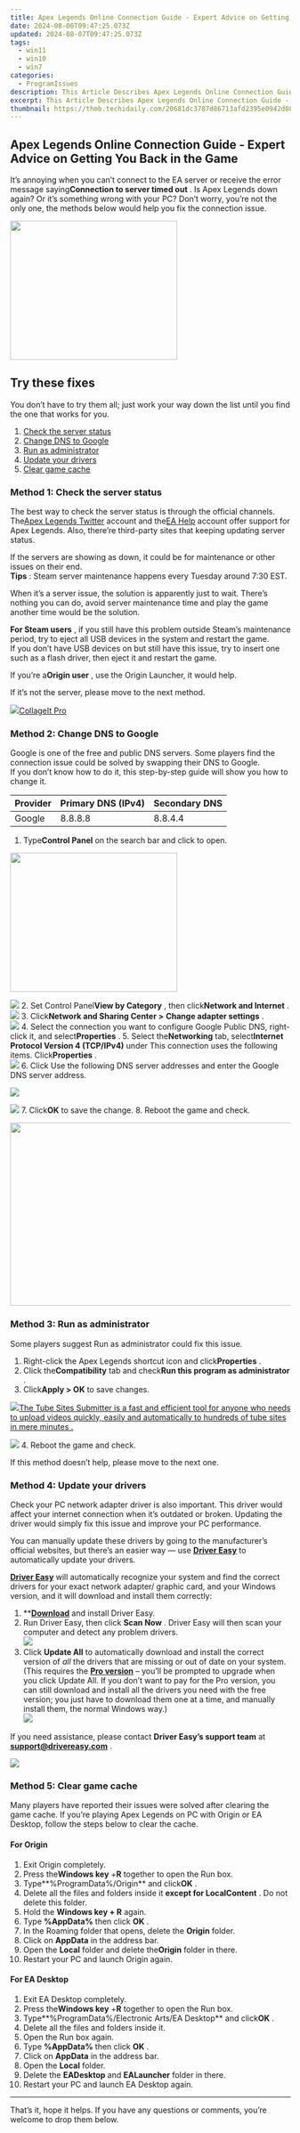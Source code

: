 ```yaml
---
title: Apex Legends Online Connection Guide - Expert Advice on Getting You Back in the Game
date: 2024-08-06T09:47:25.073Z
updated: 2024-08-07T09:47:25.073Z
tags:
  - win11
  - win10
  - win7
categories:
  - ProgramIssues
description: This Article Describes Apex Legends Online Connection Guide - Expert Advice on Getting You Back in the Game
excerpt: This Article Describes Apex Legends Online Connection Guide - Expert Advice on Getting You Back in the Game
thumbnail: https://thmb.techidaily.com/20681dc3787d86713afd2395e0942d0819f5bca12434956d1fe5521df7d6718e.jpg
---
```


## Apex Legends Online Connection Guide - Expert Advice on Getting You Back in the Game

It’s annoying when you can’t connect to the EA server or receive the error message saying**Connection to server timed out** . Is Apex Legends down again? Or it’s something wrong with your PC? Don’t worry, you’re not the only one, the methods below would help you fix the connection issue.

<!-- affiliate ads begin -->
<a href="https://caperobbin.sjv.io/c/5597632/2006123/18460" target="_top" id="2006123"><img src="//a.impactradius-go.com/display-ad/18460-2006123" border="0" alt="" width="300" height="250"/></a><img height="0" width="0" src="https://imp.pxf.io/i/5597632/2006123/18460" style="position:absolute;visibility:hidden;" border="0" />
<!-- affiliate ads end -->
## Try these fixes

 You don’t have to try them all; just work your way down the list until you find the one that works for you.

1. [Check the server status](https://tools.techidaily.com/drivereasy/download/)
2. [Change DNS to Google](https://tools.techidaily.com/drivereasy/download/)
3. [Run as administrator](https://tools.techidaily.com/drivereasy/download/)
4. [Update your drivers](https://tools.techidaily.com/drivereasy/download/)
5. [Clear game cache](https://tools.techidaily.com/drivereasy/download/)

### Method 1: Check the server status

 The best way to check the server status is through the official channels. The[Apex Legends Twitter](https://twitter.com/PlayApex) account and the[EA Help](https://twitter.com/EAHelp?lang=en) account offer support for Apex Legends. Also, there’re third-party sites that keeping updating server status.

 If the servers are showing as down, it could be for maintenance or other issues on their end.  
**Tips** : Steam server maintenance happens every Tuesday around 7:30 EST.

 When it’s a server issue, the solution is apparently just to wait. There’s nothing you can do, avoid server maintenance time and play the game another time would be the solution.

**For Steam users** , if you still have this problem outside Steam’s maintenance period, try to eject all USB devices in the system and restart the game.  
 If you don’t have USB devices on but still have this issue, try to insert one such as a flash driver, then eject it and restart the game.

 If you’re a**Origin user** , use the Origin Launcher, it would help.

If it’s not the server, please move to the next method.

<!-- affiliate ads begin -->
<a href="https://secure.2checkout.com/order/checkout.php?PRODS=4530091&QTY=1&AFFILIATE=108875&CART=1"><img src="https://www.pearlmountainsoft.com/n_img/product/cit_win/banScrn.jpg" border="0">CollageIt Pro</a>
<!-- affiliate ads end -->
### Method 2: Change DNS to Google

 Google is one of the free and public DNS servers. Some players find the connection issue could be solved by swapping their DNS to Google.  
 If you don’t know how to do it, this step-by-step guide will show you how to change it.

| Provider | Primary DNS (IPv4) | Secondary DNS |
| -------- | ------------------ | ------------- |
| Google   | 8.8.8.8            | 8.8.4.4       |

1. Type**Control Panel** on the search bar and click to open.  
<!-- affiliate ads begin -->
<a href="https://modlily.sjv.io/c/5597632/2072819/17059" target="_top" id="2072819"><img src="//a.impactradius-go.com/display-ad/17059-2072819" border="0" alt="" width="300" height="250"/></a><img height="0" width="0" src="https://imp.pxf.io/i/5597632/2072819/17059" style="position:absolute;visibility:hidden;" border="0" />
<!-- affiliate ads end -->
![](https://images.drivereasy.com/wp-content/uploads/2021/04/2021-04-06_16-02-47.jpg)
2. Set Control Panel**View by Category** , then click**Network and Internet** .  
![](https://images.drivereasy.com/wp-content/uploads/2021/04/2021-04-06_16-03-08.jpg)
3. Click**Network and Sharing Center >** **Change adapter settings** .  
![](https://images.drivereasy.com/wp-content/uploads/2021/04/2021-04-06_16-03-28.jpg)
4. Select the connection you want to configure Google Public DNS, right-click it, and select**Properties** .
5. Select the**Networking** tab, select**Internet Protocol Version 4 (TCP/IPv4)** under This connection uses the following items. Click**Properties** .  
![](https://images.drivereasy.com/wp-content/uploads/2021/04/2021-04-06_16-42-06.jpg)
6. Click Use the following DNS server addresses and enter the Google DNS server address.  
<!-- affiliate ads begin -->
<a href="https://secure.2checkout.com/order/checkout.php?PRODS=3546200&QTY=1&AFFILIATE=108875&CART=1"><img src="http://www.binteko.com/sites/default/files/banner01_468x60a.gif" border="0"></a>
<!-- affiliate ads end -->
![](https://images.drivereasy.com/wp-content/uploads/2021/04/2021-04-06_16-41-46.jpg)
7. Click**OK** to save the change.
8. Reboot the game and check.

<!-- affiliate ads begin -->
<a href="https://ursime.pxf.io/c/5597632/2092236/16384" target="_top" id="2092236"><img src="//a.impactradius-go.com/display-ad/16384-2092236" border="0" alt="" width="1920" height="329"/></a><img height="0" width="0" src="https://imp.pxf.io/i/5597632/2092236/16384" style="position:absolute;visibility:hidden;" border="0" />
<!-- affiliate ads end -->
### Method 3: Run as administrator

Some players suggest Run as administrator could fix this issue.

1. Right-click the Apex Legends shortcut icon and click**Properties** .
2. Click the**Compatibility** tab and check**Run this program as administrator** .
3. Click**Apply > OK** to save changes.  
<!-- affiliate ads begin -->
<a href="https://secure.2checkout.com/order/checkout.php?PRODS=4531356&QTY=1&AFFILIATE=108875&CART=1"><img src="https://secure.avangate.com/images/merchant/8fdd149fcaa7058caccc9c4ad5b0d89a/products/tss-box.JPG" border="0">The Tube Sites Submitter is a fast and efficient tool for anyone who needs to upload videos quickly, easily and automatically to hundreds of tube sites in mere minutes . </a>
<!-- affiliate ads end -->
![](https://images.drivereasy.com/wp-content/uploads/2021/04/2021-04-06_18-35-04.jpg)
4. Reboot the game and check.

If this method doesn’t help, please move to the next one.

### Method 4: Update your drivers

 Check your PC network adapter driver is also important. This driver would affect your internet connection when it’s outdated or broken. Updating the driver would simply fix this issue and improve your PC performance.

 You can manually update these drivers by going to the manufacturer’s official websites, but there’s an easier way — use **[Driver Easy](https://tools.techidaily.com/drivereasy/download/)**  to automatically update your drivers.

**[Driver Easy](https://tools.techidaily.com/drivereasy/download/)**  will automatically recognize your system and find the correct drivers for your exact network adapter/ graphic card, and your Windows version, and it will download and install them correctly:

1. ****[Download](https://tools.techidaily.com/drivereasy/download/)**  and install Driver Easy.
2. Run Driver Easy, then click **Scan Now** . Driver Easy will then scan your computer and detect any problem drivers.  
![](https://images.drivereasy.com/wp-content/uploads/2020/08/Scan-now.jpg)
3. Click **Update All** to automatically download and install the correct version of _all_ the drivers that are missing or out of date on your system.  
 (This requires the **[Pro version](https://tools.techidaily.com/drivereasy/download/)**  – you’ll be prompted to upgrade when you click Update All. If you don’t want to pay for the Pro version, you can still download and install all the drivers you need with the free version; you just have to download them one at a time, and manually install them, the normal Windows way.)  
![](https://images.drivereasy.com/wp-content/uploads/2020/10/DE-PRO-VEGA-KILLER-NETWORKING.jpg)

 If you need assistance, please contact **Driver Easy’s support team** at [**support@drivereasy.com**](https://tools.techidaily.com/drivereasy/download/) .

<!-- affiliate ads begin -->
<a href="https://shop.copernic.com/order/checkout.php?PRODS=41033101&QTY=1&AFFILIATE=108875&CART=1"><img src="https://secure.2checkout.com/images/merchant/8d30aa96e72440759f74bd2306c1fa3d/Copernic-2023-Affiliate-728x90-Elite.png" border="0"></a>
<!-- affiliate ads end -->
### Method 5: Clear game cache

 Many players have reported their issues were solved after clearing the game cache. If you’re playing Apex Legends on PC with Origin or EA Desktop, follow the steps below to clear the cache.

#### For Origin

1. Exit Origin completely.
2. Press the**Windows key** +**R** together to open the Run box.
3. Type**%ProgramData%/Origin** and click**OK** .
4. Delete all the files and folders inside it **except for LocalContent** . Do not delete this folder.
5. Hold the **Windows key + R** again.
6. Type **%AppData%** then click **OK** .
7. In the Roaming folder that opens, delete the **Origin**  folder.
8. Click on **AppData**  in the address bar.
9. Open the **Local**  folder and delete the**Origin** folder in there.
10. Restart your PC and launch Origin again.

#### For EA Desktop

1. Exit EA Desktop completely.
1. Press the**Windows key** +**R** together to open the Run box.
2. Type**%ProgramData%/Electronic Arts/EA Desktop** and click**OK** .
3. Delete all the files and folders inside it.
4. Open the Run box again.
5. Type **%AppData%** then click **OK** .
6. Click on **AppData**  in the address bar.
7. Open the **Local**  folder.
8. Delete the **EADesktop** and **EALauncher**  folder in there.
9. Restart your PC and launch EA Desktop again.

---

 That’s it, hope it helps. If you have any questions or comments, you’re welcome to drop them below.

<ins class="adsbygoogle"
     style="display:block"
     data-ad-format="autorelaxed"
     data-ad-client="ca-pub-7571918770474297"
     data-ad-slot="1223367746"></ins>



<ins class="adsbygoogle"
     style="display:block"
     data-ad-client="ca-pub-7571918770474297"
     data-ad-slot="8358498916"
     data-ad-format="auto"
     data-full-width-responsive="true"></ins>
